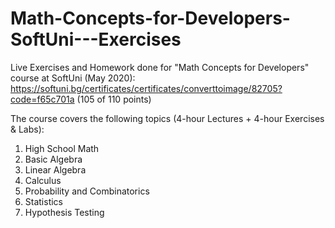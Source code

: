 # Math-Concepts-for-Developers-SoftUni---Exercises
Live Exercises and Homework done for "Math Concepts for Developers" course at SoftUni (May 2020):
https://softuni.bg/certificates/certificates/converttoimage/82705?code=f65c701a (105 of 110 points)

The course covers the following topics (4-hour Lectures + 4-hour Exercises & Labs):

1.	High School Math
2.	Basic Algebra
3.	Linear Algebra
4.	Calculus
5.	Probability and Combinatorics
6.	Statistics
7.	Hypothesis Testing
